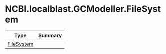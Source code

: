 ﻿
# NCBI.localblast.GCModeller.FileSystem

|Type|Summary|
|----|-------|
|[FileSystem](./FileSystem.md)||

